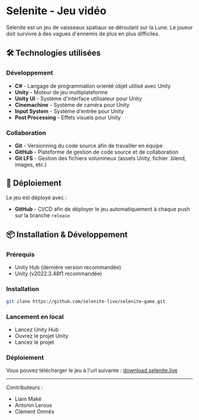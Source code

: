 # Selenite - Jeu vidéo

Selenite est un jeu de vaisseaux spatiaux se déroulant sur la Lune. Le joueur doit survivre à des vagues d'ennemis de plus en plus difficiles.

## 🛠️ Technologies utilisées

### Développement

- **C#** - Langage de programmation orienté objet utilisé avec Unity
- **Unity** - Moteur de jeu multiplateforme
- **Unity UI** - Système d'interface utilisateur pour Unity
- **Cinemachine** - Système de caméra pour Unity
- **Input System** - Système d'entrée pour Unity
- **Post Processing** - Effets visuels pour Unity

### Collaboration

- **Git** - Versionning du code source afin de travailler en équipe
- **GitHub** - Plateforme de gestion de code source et de collaboration
- **Git LFS** - Gestion des fichiers volumineux (assets Unity, fichier .blend, images, etc.)

## 🚀 Déploiement

Le jeu est déployé avec :

- **GitHub** - CI/CD afin de déployer le jeu automatiquement à chaque push sur la branche `release`

## 📦 Installation & Développement

### Prérequis

- Unity Hub (dernière version recommandée)
- Unity (v2022.3.48f1 recommandée)

### Installation

```bash
git clone https://github.com/selenite-live/selenite-game.git
```

### Lancement en local

- Lancez Unity Hub
- Ouvrez le projet Unity
- Lancez le projet

### Déploiement

Vous pouvez télécharger le jeu à l'url suivante : [download.selenite.live](https://download.selenite.live/)

---

Contributeurs :

- Liam Maké
- Antonin Leroux
- Clément Omnès